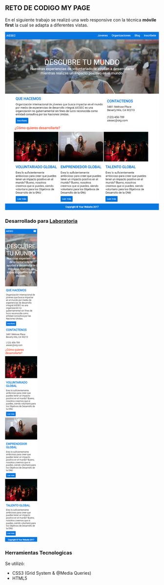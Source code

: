 ## RETO DE CODIGO MY PAGE  
En el siguiente trabajo se realizó una web responsive con la técnica **móvile first** la cual se adapta a diferentes vistas.

![Desktop](assets/images/mobilefirst1.png)  

### Desarrollado para [Laboratoria](http://talento.laboratoria.la/)  

![Mobile](assets/images/mobilefirst.png)  

### Herramientas Tecnologicas
Se utilizó:  
- CSS3 (Grid System & @Media Queries)  
- HTML5  



